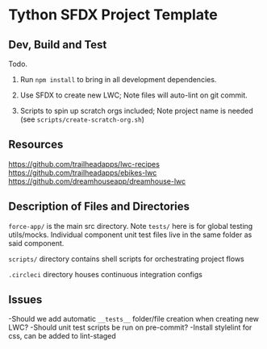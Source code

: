 # Tython SFDX Project Template

## Dev, Build and Test

Todo.

1. Run `npm install` to bring in all development dependencies.

2. Use SFDX to create new LWC; Note files will auto-lint on git commit.

3. Scripts to spin up scratch orgs included; Note project name is needed (see `scripts/create-scratch-org.sh`)

## Resources

https://github.com/trailheadapps/lwc-recipes
https://github.com/trailheadapps/ebikes-lwc
https://github.com/dreamhouseapp/dreamhouse-lwc

## Description of Files and Directories

`force-app/` is the main src directory. Note `tests/` here is for global testing utils/mocks. Individual component unit test files live in the same folder as said component.

`scripts/` directory contains shell scripts for orchestrating project flows

`.circleci` directory houses continuous integration configs

## Issues

-Should we add automatic `__tests__` folder/file creation when creating new LWC?
-Should unit test scripts be run on pre-commit?
-Install stylelint for css, can be added to lint-staged
